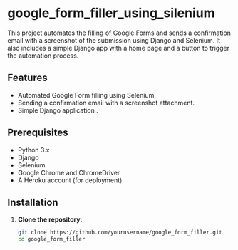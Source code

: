 ﻿# google_form_filler_using_silenium


This project automates the filling of Google Forms and sends a confirmation email with a screenshot of the submission using Django and Selenium. It also includes a simple Django app with a home page and a button to trigger the automation process.

## Features

- Automated Google Form filling using Selenium.
- Sending a confirmation email with a screenshot attachment.
- Simple Django application .

## Prerequisites

- Python 3.x
- Django
- Selenium
- Google Chrome and ChromeDriver
- A Heroku account (for deployment)

## Installation

1. **Clone the repository:**

   ```bash
   git clone https://github.com/yourusername/google_form_filler.git
   cd google_form_filler

